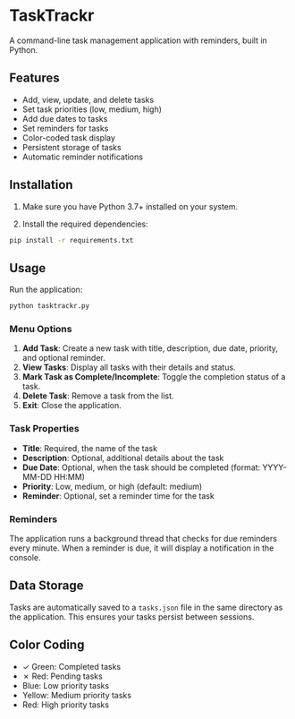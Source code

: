 # TaskTrackr

A command-line task management application with reminders, built in Python.

## Features

- Add, view, update, and delete tasks
- Set task priorities (low, medium, high)
- Add due dates to tasks
- Set reminders for tasks
- Color-coded task display
- Persistent storage of tasks
- Automatic reminder notifications

## Installation

1. Make sure you have Python 3.7+ installed on your system.

2. Install the required dependencies:
```bash
pip install -r requirements.txt
```

## Usage

Run the application:
```bash
python tasktrackr.py
```

### Menu Options

1. **Add Task**: Create a new task with title, description, due date, priority, and optional reminder.
2. **View Tasks**: Display all tasks with their details and status.
3. **Mark Task as Complete/Incomplete**: Toggle the completion status of a task.
4. **Delete Task**: Remove a task from the list.
5. **Exit**: Close the application.

### Task Properties

- **Title**: Required, the name of the task
- **Description**: Optional, additional details about the task
- **Due Date**: Optional, when the task should be completed (format: YYYY-MM-DD HH:MM)
- **Priority**: Low, medium, or high (default: medium)
- **Reminder**: Optional, set a reminder time for the task

### Reminders

The application runs a background thread that checks for due reminders every minute. When a reminder is due, it will display a notification in the console.

## Data Storage

Tasks are automatically saved to a `tasks.json` file in the same directory as the application. This ensures your tasks persist between sessions.

## Color Coding

- ✓ Green: Completed tasks
- ✗ Red: Pending tasks
- Blue: Low priority tasks
- Yellow: Medium priority tasks
- Red: High priority tasks 